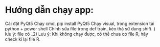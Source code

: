 
# Hướng dẫn chạy app:
Cài đặt PyQt5
Chạy cmd, pip install PyQt5
Chạy visual, trong extension tải python + power shell
Chỉnh sửa file trong def train, kéo thả sử dụng shift. ( lưu ý: file có _2)
Lưu ý: Khi không chạy được, có thể chưa có file R, hãy check kĩ lại file R.
